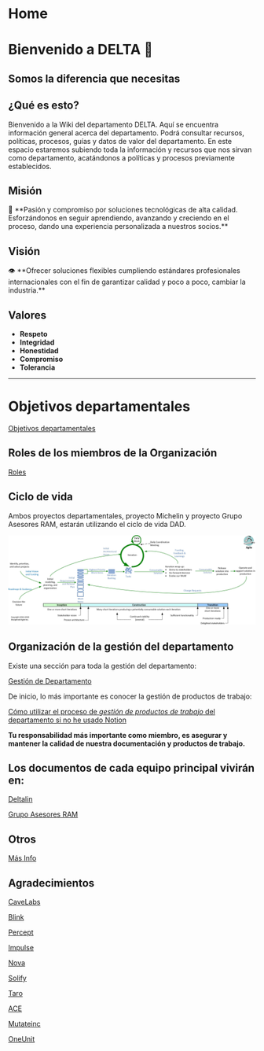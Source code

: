 # Home

# Bienvenido a DELTA 🎉

## Somos la diferencia que necesitas

## ¿Qué es esto?

Bienvenido a la Wiki del departamento DELTA. Aquí se encuentra información general acerca del departamento. Podrá consultar recursos, políticas, procesos, guías y datos de valor del departamento. En este espacio estaremos subiendo toda la información y recursos que nos sirvan como departamento, acatándonos a políticas y procesos previamente establecidos.

## Misión

<aside>
🎯 **Pasión y compromiso por soluciones tecnológicas de alta calidad. Esforzándonos en seguir aprendiendo, avanzando y creciendo en el proceso, dando una experiencia personalizada a nuestros socios.**

</aside>

## Visión

<aside>
👁️ **Ofrecer soluciones flexibles cumpliendo estándares profesionales internacionales con el fin de garantizar calidad y poco a poco, cambiar la industria.**

</aside>

## Valores

- **Respeto**
- **Integridad**
- **Honestidad**
- **Compromiso**
- **Tolerancia**

---

# Objetivos departamentales

[Objetivos departamentales](Home%203a1a8295e01c49d981bd848fa113d569/Objetivos%20departamentales%20ca403ee2eb314396bf5c7b55aaaf9383.md)

## Roles de los miembros de la Organización

[Roles](Home%203a1a8295e01c49d981bd848fa113d569/Roles%2057a875e38e6344fd85278871ed4853ea.md)

## Ciclo de vida

Ambos proyectos departamentales, proyecto Michelin y proyecto Grupo Asesores RAM, estarán utilizando el ciclo de vida DAD.

![Untitled](Home%203a1a8295e01c49d981bd848fa113d569/Untitled.png)

## Organización de la gestión del departamento

Existe una sección para toda la gestión del departamento:

[Gestión de Departamento](Gestio%CC%81n%20de%20Departamento%20ba9ebbcf868c4949accd39876faec9e8.md)

De inicio, lo más importante es conocer la gestión de productos de trabajo:

[Cómo utilizar el proceso de *gestión de productos de trabajo* del departamento si no he usado Notion](Gestio%CC%81n%20de%20Departamento%20ba9ebbcf868c4949accd39876faec9e8/WoW%2022e4d144a8f047fb836aa77da202a397/Gui%CC%81as%20668cce30f3ef485aba72c8a43d40849d/Co%CC%81mo%20utilizar%20el%20proceso%20de%20gestio%CC%81n%20de%20productos%208b83d92e64b54e9da1d705049b1d26ac.md)

**Tu responsabilidad más importante como miembro, es asegurar y mantener la calidad de nuestra documentación y productos de trabajo.**

## Los documentos de cada equipo principal vivirán en:

[Deltalin](Gestio%CC%81n%20de%20Departamento%20ba9ebbcf868c4949accd39876faec9e8/Escritorio%2048dc738f81a343219aa00799b025a0f9/Deltalin%207a51664e3c0442da8e7c5dcbfc4524f2.md)

[Grupo Asesores RAM](Gestio%CC%81n%20de%20Departamento%20ba9ebbcf868c4949accd39876faec9e8/Escritorio%2048dc738f81a343219aa00799b025a0f9/Grupo%20Asesores%20RAM%20729240af164e4710bc5f6a8afdf84776.md)

## Otros

[Más Info](Home%203a1a8295e01c49d981bd848fa113d569/Ma%CC%81s%20Info%20941033fa89ee4c90b7793e83172f6ff9.md)

## Agradecimientos

[CaveLabs](https://github.com/CaveLabs-1/Wiki)

[Blink](https://bitbucket.org/KaryRs/blink_wiki/wiki/Home)

[Percept](https://github.com/97joaquinhr/Percept/wiki)

[Impulse](https://impulse-semestrei.github.io/)

[Nova](https://github.com/novaDepto/Nova/wiki)

[Solify](https://github.com/Solify-IT/docs/wiki)

[Taro](https://www.notion.so/Github-Issues-829b988f5d40416d95ad5523337b3222)

[ACE](https://www.notion.so/ACE-151ba79d118c41efbefe7e3b6a8369a6)

[Mutateinc](https://mutateinc.github.io/)

[OneUnit](https://www.notion.so/OneUnit-94805bf16202490194a3f6cec095aa04)